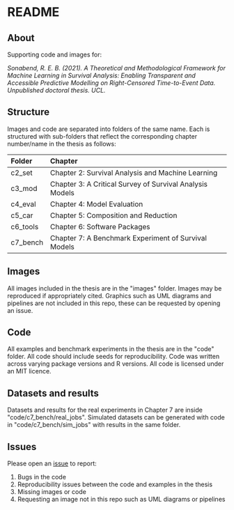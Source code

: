 # README

## About

Supporting code and images for:

_Sonabend, R. E. B. (2021). A Theoretical and Methodological Framework for Machine Learning in Survival Analysis: Enabling Transparent and Accessible Predictive Modelling on Right-Censored Time-to-Event Data. Unpublished doctoral thesis. UCL._

## Structure

Images and code are separated into folders of the same name. Each is structured with sub-folders that reflect the corresponding chapter number/name in the thesis as follows:

| Folder | Chapter |
|:----------|:----------|
| c2_set | Chapter 2: Survival Analysis and Machine Learning |
| c3_mod | Chapter 3: A Critical Survey of Survival Analysis Models |
| c4_eval | Chapter 4: Model Evaluation |
| c5_car | Chapter 5: Composition and Reduction |
| c6_tools | Chapter 6: Software Packages |
| c7_bench | Chapter 7: A Benchmark Experiment of Survival Models |


## Images

All images included in the thesis are in the "images" folder. Images may be reproduced if appropriately cited.
Graphics such as UML diagrams and pipelines are not included in this repo, these can be requested by opening an issue.

## Code

All examples and benchmark experiments in the thesis are in the "code" folder. All code should include seeds for reproducibility. Code was written across varying package versions and R versions. All code is licensed under an MIT licence.

## Datasets and results

Datasets and results for the real experiments in Chapter 7 are inside "code/c7_bench/real_jobs". Simulated datasets can be generated with code in "code/c7_bench/sim_jobs" with results in the same folder.

## Issues

Please open an [issue](https://github.com/RaphaelS1/thesis_code_images/issues) to report:

1. Bugs in the code
2. Reproducibility issues between the code and examples in the thesis
3. Missing images or code
4. Requesting an image not in this repo such as UML diagrams or pipelines
